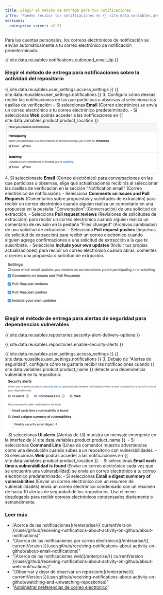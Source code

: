 ```yaml
---
title: Elegir el método de entrega para tus notificaciones
intro: 'Puedes recibir tus notificaciones en {{ site.data.variables.product.product_location }} o recibirlas mediante tu cliente de correo electrónico.'
versions:
  enterprise-server: <2.21
---
```


Para las cuentas personales, los correos electrónicos de notificación se envían automáticamente a tu correo electrónico de notificación predeterminado.

{{ site.data.reusables.notifications.outbound_email_tip }}

### Elegir el método de entrega para notificaciones sobre la actividad del repositorio

{{ site.data.reusables.user_settings.access_settings }}
{{ site.data.reusables.user_settings.notifications }}
3. Configura cómo deseas recibir las notificaciones en las que participas u observas al seleccionar las casillas de verificación:
    - Si seleccionas **Email** (Correo electrónico) se envía un correo electrónico a tu correo electrónico predeterminado.
    - Si seleccionas **Web** podrás acceder a las notificaciones en {{ site.data.variables.product.product_location }}. ![Configurar ajustes de notificaciones](/assets/images/help/settings/ent-notifications-settings.png)
4. Si seleccionaste **Email** (Correo electrónico) para conversaciones en las que participas u observas, elige qué actualizaciones recibirás al seleccionar las casillas de verificación en la sección "Notification email" (Correo electrónico de notificación):
    - Selecciona **Comments on Issues and Pull Requests** (Comentarios sobre propuestas y solicitudes de extracción)</strong> para recibir un correo electrónico cuando alguien realiza un comentario en una propuesta en la pestaña "Conversation" (Conversación) de una solicitud de extracción.
    - Selecciona **Pull request reviews** (Revisiones de solicitudes de extracción) para recibir un correo electrónico cuando alguien realiza un comentario de revisión en la pestaña "Files changed" (Archivos cambiados) de una solicitud de extracción.
    - Selecciona **Pull request pushes** (Impulsos de solicitud de extracción) para recibir un correo electrónico cuando alguien agrega confirmaciones a una solicitud de extracción a la que te suscribiste.
    - Selecciona **Include your own updates** (Incluir tus propias actualizaciones) para recibir un correo electrónico cuando abras, comentes o cierres una propuesta o solicitud de extracción. ![Configurar opciones de notificación por correo electrónico](/assets/images/help/settings/email_notification_settings.png)

### Elegir el método de entrega para alertas de seguridad para dependencias vulnerables

{{ site.data.reusables.repositories.security-alert-delivery-options }}

{{ site.data.reusables.repositories.enable-security-alerts }}

{{ site.data.reusables.user_settings.access_settings }}
{{ site.data.reusables.user_settings.notifications }}
3. Debajo de "Alertas de seguridad", configura cómo te gustaría recibir las notificaciones cuando {{ site.data.variables.product.product_name }} detecte una dependencia vulnerable en tu repositorio: ![Opciones para configurar notificaciones para alertas de seguridad](/assets/images/help/settings/vulnerability-alerts-options.png)
    - Si seleccionas **UI alerts** (Alertas de UI) muestra un mensaje emergente en la interfaz de {{ site.data.variables.product.product_name }}.
    - Si seleccionas **Command Line** (Línea de comando) muestra advertencias como una devolución cuando subes a un repositorio con vulnerabilidades.
    - Si seleccionas **Web** podrás acceder a las notificaciones en {{ site.data.variables.product.product_location }}.
    - Si seleccionas **Email each time a vulnerabilidad is found** (Enviar un correo electrónico cada vez que se encuentra una vulnerabilidad) se envía un correo electrónico a tu correo electrónico predeterminado.
    - Si seleccionas **Email a digest summary of vulnerabilities** (Enviar un correo electrónico con un resumen de vulnerabilidades) envía un correo electrónico condensado con un resumen de hasta 10 alertas de seguridad de los repositorios. Usa el menú desplegable para recibir correos electrónicos condensados diariamente o semanalmente.

### Leer más

- [Acerca de las notificaciones](/enterprise/{{ currentVersion }}/user/github/receiving-notifications-about-activity-on-github/about-notifications)"
- "[Acerca de las notificaciones por correo electrónico](/enterprise/{{ currentVersion }}/user/github/receiving-notifications-about-activity-on-github/about-email-notifications)"
- "[Acerca de las notificaciones web](/enterprise/{{ currentVersion }}/user/github/receiving-notifications-about-activity-on-github/about-web-notifications)"
- "[Observar y dejar de observar un repositorio](/enterprise/{{ currentVersion }}/user/github/receiving-notifications-about-activity-on-github/watching-and-unwatching-repositories)"
- "[Administrar preferencias de correo electrónico](/articles/managing-email-preferences)"
